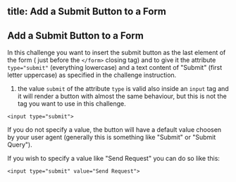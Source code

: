 title: Add a Submit Button to a Form	
---	
## Add a Submit Button to a Form

In this challenge you want to insert the submit button as the last element of the form ( just before the `</form>` closing tag) and to give it the attribute `type="submit"` (everything lowercase) and a text content of "Submit" (first letter uppercase) as specified in the challenge instruction.

1) the value `submit` of the attribute `type` is valid also inside an `input` tag and it will render a button with almost the same behaviour, but this is not the tag you want to use in this challenge.

```
<input type="submit">
```

If you do not specify a value, the button will have a default value choosen by your user agent (generally this is something like "Submit" or "Submit Query").

If you wish to specify a value like "Send Request" you can do so like this:

```
<input type="submit" value="Send Request">
```